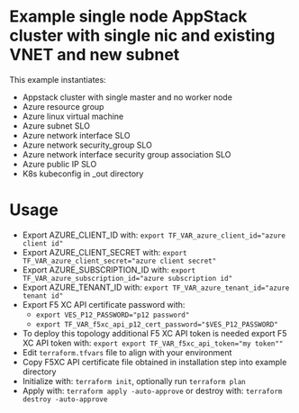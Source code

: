 # Example single node AppStack cluster with single nic and existing VNET and new subnet

This example instantiates:

- Appstack cluster with single master and no worker node
- Azure resource group
- Azure linux virtual machine
- Azure subnet SLO
- Azure network interface SLO
- Azure network security_group SLO
- Azure network interface security group association SLO
- Azure public IP SLO
- K8s kubeconfig in _out directory

# Usage

- Export AZURE_CLIENT_ID with: `export TF_VAR_azure_client_id="azure client id"`
- Export AZURE_CLIENT_SECRET with: `export TF_VAR_azure_client_secret="azure client secret"`
- Export AZURE_SUBSCRIPTION_ID with: `export TF_VAR_azure_subscription_id="azure subscription id"`
- Export AZURE_TENANT_ID with: `export TF_VAR_azure_tenant_id="azure tenant id"`
- Export F5 XC API certificate password with:
    * `export VES_P12_PASSWORD="p12 password"`
    * `export TF_VAR_f5xc_api_p12_cert_password="$VES_P12_PASSWORD"`
- To deploy this topology additional F5 XC API token is needed export F5 XC API token with: `export export TF_VAR_f5xc_api_token="my token""`
- Edit `terraform.tfvars` file to align with your environment
- Copy F5XC API certificate file obtained in installation step into example directory
- Initialize with: `terraform init`, optionally run `terraform plan`
- Apply with: `terraform apply -auto-approve` or destroy with: `terraform destroy -auto-approve`